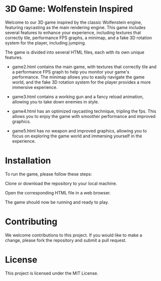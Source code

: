 # 3D Game: Wolfenstein Inspired
Welcome to our 3D game inspired by the classic Wolfenstein engine, featuring raycasting as the main rendering engine. This game includes several features to enhance your experience, including textures that correctly tile, performance FPS graphs, a minimap, and a fake 3D rotation system for the player, including jumping.

The game is divided into several HTML files, each with its own unique features.

- game2.html contains the main game, with textures that correctly tile and a performance FPS graph to help you monitor your game's performance. The minimap allows you to easily navigate the game world, and the fake 3D rotation system for the player provides a more immersive experience.

- game3.html contains a working gun and a fancy reload animation, allowing you to take down enemies in style.

- game4.html has an optimized raycasting technique, tripling the fps. This allows you to enjoy the game with smoother performance and improved graphics.

- game5.html has no weapon and improved graphics, allowing you to focus on exploring the game world and immersing yourself in the experience.

# Installation
To run the game, please follow these steps:

Clone or download the repository to your local machine.

Open the corresponding HTML file in a web browser.

The game should now be running and ready to play.

# Contributing
We welcome contributions to this project. If you would like to make a change, please fork the repository and submit a pull request.

# License
This project is licensed under the MIT License.
